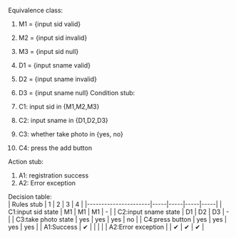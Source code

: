 ﻿Equivalence class:  
1. M1 = {input sid valid}
2. M2 = {input sid invalid}
3. M3 = {input sid null}
4. D1 = {input sname valid}
5. D2 = {input sname invalid}
6. D3 = {input sname null}
Condition stub:  

1. C1: input sid in {M1,M2,M3}
2. C2: input sname in {D1,D2,D3}
3. C3: whether take photo in {yes, no}
4. C4: press the add button

Action stub:  

1. A1: registration success
2. A2: Error exception

Decision table:  
| Rules stub           | 1   | 2   | 3   | 4   |
|----------------------|-----|-----|-----|-----|
| C1:input sid state   | M1  | M1  | M1  | -   |
| C2:input sname state | D1  | D2  | D3  | -   |
| C3:take photo state  | yes | yes | yes | no  |
| C4:press button      | yes | yes | yes | yes |
| A1:Success           | ✔   |     |     |     |
| A2:Error exception   |     | ✔   | ✔   | ✔   |
